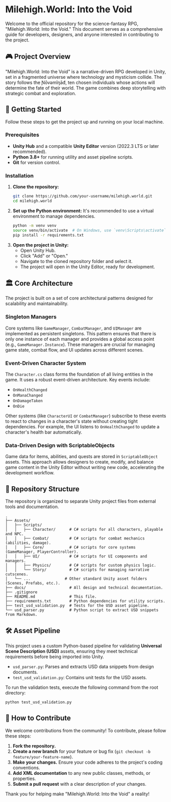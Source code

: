 # Milehigh.World: Into the Void

Welcome to the official repository for the science-fantasy RPG, "Milehigh.World: Into the Void." This document serves as a comprehensive guide for developers, designers, and anyone interested in contributing to the project.

## 🎮 Project Overview

"Milehigh.World: Into the Void" is a narrative-driven RPG developed in Unity, set in a fragmented universe where technology and mysticism collide. The story follows the Ɲōvəmîŋāđ, ten chosen individuals whose actions will determine the fate of their world. The game combines deep storytelling with strategic combat and exploration.

## 🚀 Getting Started

Follow these steps to get the project up and running on your local machine.

### Prerequisites

*   **Unity Hub** and a compatible **Unity Editor** version (2022.3 LTS or later recommended).
*   **Python 3.8+** for running utility and asset pipeline scripts.
*   **Git** for version control.

### Installation

1.  **Clone the repository:**
    ```bash
    git clone https://github.com/your-username/milehigh.world.git
    cd milehigh.world
    ```
2.  **Set up the Python environment:**
    It's recommended to use a virtual environment to manage dependencies.
    ```bash
    python -m venv venv
    source venv/bin/activate  # On Windows, use `venv\Scripts\activate`
    pip install -r requirements.txt
    ```
3.  **Open the project in Unity:**
    *   Open Unity Hub.
    *   Click "Add" or "Open."
    *   Navigate to the cloned repository folder and select it.
    *   The project will open in the Unity Editor, ready for development.

## 🏛️ Core Architecture

The project is built on a set of core architectural patterns designed for scalability and maintainability.

### Singleton Managers

Core systems like `GameManager`, `CombatManager`, and `UIManager` are implemented as persistent singletons. This pattern ensures that there is only one instance of each manager and provides a global access point (e.g., `GameManager.Instance`). These managers are crucial for managing game state, combat flow, and UI updates across different scenes.

### Event-Driven Character System

The `Character.cs` class forms the foundation of all living entities in the game. It uses a robust event-driven architecture. Key events include:
*   `OnHealthChanged`
*   `OnManaChanged`
*   `OnDamageTaken`
*   `OnDie`

Other systems (like `CharacterUI` or `CombatManager`) subscribe to these events to react to changes in a character's state without creating tight dependencies. For example, the UI listens to `OnHealthChanged` to update a character's health bar automatically.

### Data-Driven Design with ScriptableObjects

Game data for items, abilities, and quests are stored in `ScriptableObject` assets. This approach allows designers to create, modify, and balance game content in the Unity Editor without writing new code, accelerating the development workflow.

## 📂 Repository Structure

The repository is organized to separate Unity project files from external tools and documentation.

```
.
├── Assets/
│   ├── Scripts/
│   │   ├── Character/      # C# scripts for all characters, playable and NPC.
│   │   ├── Combat/         # C# scripts for combat mechanics (abilities, damage).
│   │   ├── Core/           # C# scripts for core systems (GameManager, PlayerController).
│   │   ├── UI/             # C# scripts for UI components and managers.
│   │   ├── Physics/        # C# scripts for custom physics logic.
│   │   └── Story/          # C# scripts for managing narrative cutscenes.
│   └── ...               # Other standard Unity asset folders (Scenes, Prefabs, etc.).
├── docs/                   # All design and technical documentation.
├── .gitignore
├── README.md               # This file.
├── requirements.txt        # Python dependencies for utility scripts.
├── test_usd_validation.py  # Tests for the USD asset pipeline.
└── usd_parser.py           # Python script to extract USD snippets from Markdown.
```

## 🛠️ Asset Pipeline

This project uses a custom Python-based pipeline for validating **Universal Scene Description (USD)** assets, ensuring they meet technical requirements before being imported into Unity.

*   `usd_parser.py`: Parses and extracts USD data snippets from design documents.
*   `test_usd_validation.py`: Contains unit tests for the USD assets.

To run the validation tests, execute the following command from the root directory:
```bash
python test_usd_validation.py
```

## 🤝 How to Contribute

We welcome contributions from the community! To contribute, please follow these steps:

1.  **Fork the repository.**
2.  **Create a new branch** for your feature or bug fix (`git checkout -b feature/your-feature-name`).
3.  **Make your changes.** Ensure your code adheres to the project's coding conventions.
4.  **Add XML documentation** to any new public classes, methods, or properties.
5.  **Submit a pull request** with a clear description of your changes.

Thank you for helping make "Milehigh.World: Into the Void" a reality!